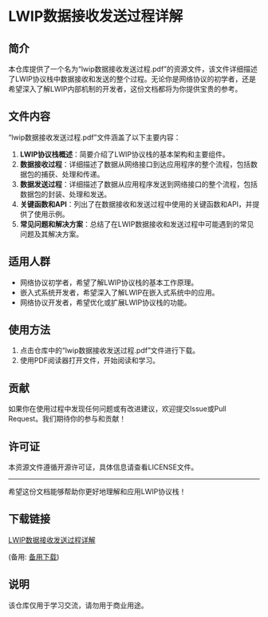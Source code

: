 # LWIP数据接收发送过程详解

## 简介

本仓库提供了一个名为“lwip数据接收发送过程.pdf”的资源文件，该文件详细描述了LWIP协议栈中数据接收和发送的整个过程。无论你是网络协议的初学者，还是希望深入了解LWIP内部机制的开发者，这份文档都将为你提供宝贵的参考。

## 文件内容

“lwip数据接收发送过程.pdf”文件涵盖了以下主要内容：

1. **LWIP协议栈概述**：简要介绍了LWIP协议栈的基本架构和主要组件。
2. **数据接收过程**：详细描述了数据从网络接口到达应用程序的整个流程，包括数据包的捕获、处理和传递。
3. **数据发送过程**：详细描述了数据从应用程序发送到网络接口的整个流程，包括数据包的封装、处理和发送。
4. **关键函数和API**：列出了在数据接收和发送过程中使用的关键函数和API，并提供了使用示例。
5. **常见问题和解决方案**：总结了在LWIP数据接收和发送过程中可能遇到的常见问题及其解决方案。

## 适用人群

- 网络协议初学者，希望了解LWIP协议栈的基本工作原理。
- 嵌入式系统开发者，希望深入了解LWIP在嵌入式系统中的应用。
- 网络协议开发者，希望优化或扩展LWIP协议栈的功能。

## 使用方法

1. 点击仓库中的“lwip数据接收发送过程.pdf”文件进行下载。
2. 使用PDF阅读器打开文件，开始阅读和学习。

## 贡献

如果你在使用过程中发现任何问题或有改进建议，欢迎提交Issue或Pull Request。我们期待你的参与和贡献！

## 许可证

本资源文件遵循开源许可证，具体信息请查看LICENSE文件。

---

希望这份文档能够帮助你更好地理解和应用LWIP协议栈！

## 下载链接
[LWIP数据接收发送过程详解](https://pan.quark.cn/s/a0aa52e9e10f) 

(备用: [备用下载](https://pan.baidu.com/s/13H7x_U8t5dDw-tDOS0kRxQ?pwd=1234))

## 说明

该仓库仅用于学习交流，请勿用于商业用途。
